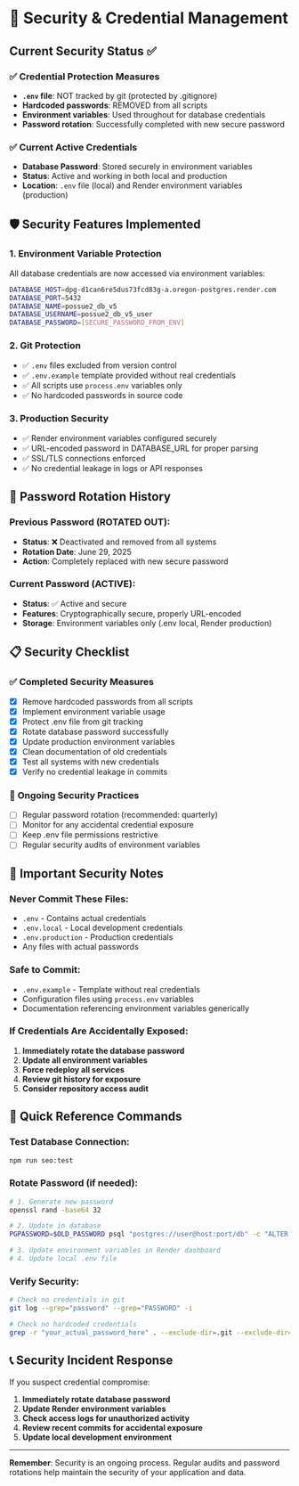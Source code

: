 # 🔐 Security & Credential Management

## Current Security Status ✅

### ✅ **Credential Protection Measures**
- **`.env` file**: NOT tracked by git (protected by .gitignore)
- **Hardcoded passwords**: REMOVED from all scripts
- **Environment variables**: Used throughout for database credentials
- **Password rotation**: Successfully completed with new secure password

### ✅ **Current Active Credentials**
- **Database Password**: Stored securely in environment variables
- **Status**: Active and working in both local and production
- **Location**: `.env` file (local) and Render environment variables (production)

## 🛡️ **Security Features Implemented**

### 1. **Environment Variable Protection**
All database credentials are now accessed via environment variables:
```bash
DATABASE_HOST=dpg-d1can6re5dus73fcd83g-a.oregon-postgres.render.com
DATABASE_PORT=5432
DATABASE_NAME=possue2_db_v5
DATABASE_USERNAME=possue2_db_v5_user
DATABASE_PASSWORD=[SECURE_PASSWORD_FROM_ENV]
```

### 2. **Git Protection**
- ✅ `.env` files excluded from version control
- ✅ `.env.example` template provided without real credentials
- ✅ All scripts use `process.env` variables only
- ✅ No hardcoded passwords in source code

### 3. **Production Security**
- ✅ Render environment variables configured securely
- ✅ URL-encoded password in DATABASE_URL for proper parsing
- ✅ SSL/TLS connections enforced
- ✅ No credential leakage in logs or API responses

## 🔄 **Password Rotation History**

### Previous Password (ROTATED OUT):
- **Status**: ❌ Deactivated and removed from all systems
- **Rotation Date**: June 29, 2025
- **Action**: Completely replaced with new secure password

### Current Password (ACTIVE):
- **Status**: ✅ Active and secure
- **Features**: Cryptographically secure, properly URL-encoded
- **Storage**: Environment variables only (.env local, Render production)

## 📋 **Security Checklist**

### ✅ **Completed Security Measures**
- [x] Remove hardcoded passwords from all scripts
- [x] Implement environment variable usage
- [x] Protect .env file from git tracking
- [x] Rotate database password successfully
- [x] Update production environment variables
- [x] Clean documentation of old credentials
- [x] Test all systems with new credentials
- [x] Verify no credential leakage in commits

### 🎯 **Ongoing Security Practices**
- [ ] Regular password rotation (recommended: quarterly)
- [ ] Monitor for any accidental credential exposure
- [ ] Keep .env file permissions restrictive
- [ ] Regular security audits of environment variables

## 🚨 **Important Security Notes**

### **Never Commit These Files:**
- `.env` - Contains actual credentials
- `.env.local` - Local development credentials
- `.env.production` - Production credentials
- Any files with actual passwords

### **Safe to Commit:**
- `.env.example` - Template without real credentials
- Configuration files using `process.env` variables
- Documentation referencing environment variables generically

### **If Credentials Are Accidentally Exposed:**
1. **Immediately rotate the database password**
2. **Update all environment variables**
3. **Force redeploy all services**
4. **Review git history for exposure**
5. **Consider repository access audit**

## 🔧 **Quick Reference Commands**

### **Test Database Connection:**
```bash
npm run seo:test
```

### **Rotate Password (if needed):**
```bash
# 1. Generate new password
openssl rand -base64 32

# 2. Update in database
PGPASSWORD=$OLD_PASSWORD psql "postgres://user@host:port/db" -c "ALTER USER username WITH PASSWORD 'new_password';"

# 3. Update environment variables in Render dashboard
# 4. Update local .env file
```

### **Verify Security:**
```bash
# Check no credentials in git
git log --grep="password" --grep="PASSWORD" -i

# Check no hardcoded credentials
grep -r "your_actual_password_here" . --exclude-dir=.git --exclude-dir=node_modules
```

## 📞 **Security Incident Response**

If you suspect credential compromise:
1. **Immediately rotate database password**
2. **Update Render environment variables**
3. **Check access logs for unauthorized activity**
4. **Review recent commits for accidental exposure**
5. **Update local development environment**

---

**Remember**: Security is an ongoing process. Regular audits and password rotations help maintain the security of your application and data.
